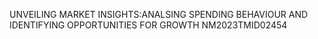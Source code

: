UNVEILING MARKET INSIGHTS:ANALSING SPENDING BEHAVIOUR AND IDENTIFYING OPPORTUNITIES FOR GROWTH NM2023TMID02454
